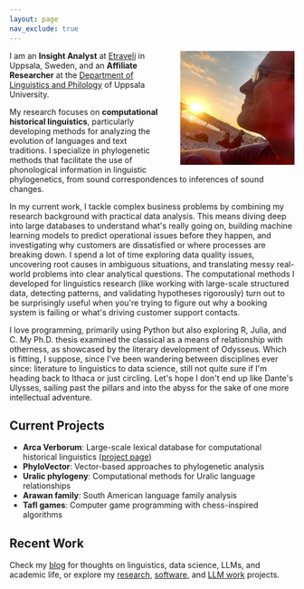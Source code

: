 ```yaml
---
layout: page
nav_exclude: true
---
```


<img src="tiago.jpg" class="profile-photo" style="float:right;width:40%;margin-left:2em;" alt="Tiago Tresoldi" />

I am an **Insight Analyst** at [Etraveli](https://www.etraveli.com) in Uppsala, Sweden, and an **Affiliate Researcher** at the [Department of Linguistics and Philology](https://www.lingfil.uu.se/english/) of Uppsala University.

My research focuses on **computational historical linguistics**, particularly developing methods for analyzing the evolution of languages and text traditions. I specialize in phylogenetic methods that facilitate the use of phonological information in linguistic phylogenetics, from sound correspondences to inferences of sound changes.

In my current work, I tackle complex business problems by combining my research background with practical data analysis. This means diving deep into large databases to understand what's really going on, building machine learning models to predict operational issues before they happen, and investigating why customers are dissatisfied or where processes are breaking down. I spend a lot of time exploring data quality issues, uncovering root causes in ambiguous situations, and translating messy real-world problems into clear analytical questions. The computational methods I developed for linguistics research (like working with large-scale structured data, detecting patterns, and validating hypotheses rigorously) turn out to be surprisingly useful when you're trying to figure out why a booking system is failing or what's driving customer support contacts.

I love programming, primarily using Python but also exploring R, Julia, and C. My Ph.D. thesis examined the classical as a means of relationship with otherness, as showcased by the literary development of Odysseus. Which is fitting, I suppose, since I've been wandering between disciplines ever since: literature to linguistics to data science, still not quite sure if I'm heading back to Ithaca or just circling. Let's hope I don't end up like Dante's Ulysses, sailing past the pillars and into the abyss for the sake of one more intellectual adventure.

## Current Projects

- **Arca Verborum**: Large-scale lexical database for computational historical linguistics ([project page](https://www.tresoldi.org/arcaverborum))
- **PhyloVector**: Vector-based approaches to phylogenetic analysis
- **Uralic phylogeny**: Computational methods for Uralic language relationships
- **Arawan family**: South American language family analysis
- **Tafl games**: Computer game programming with chess-inspired algorithms

## Recent Work

Check my [blog](/blog/) for thoughts on linguistics, data science, LLMs, and academic life, or explore my [research](/research/), [software](/software/), and [LLM work](/llm/) projects.
